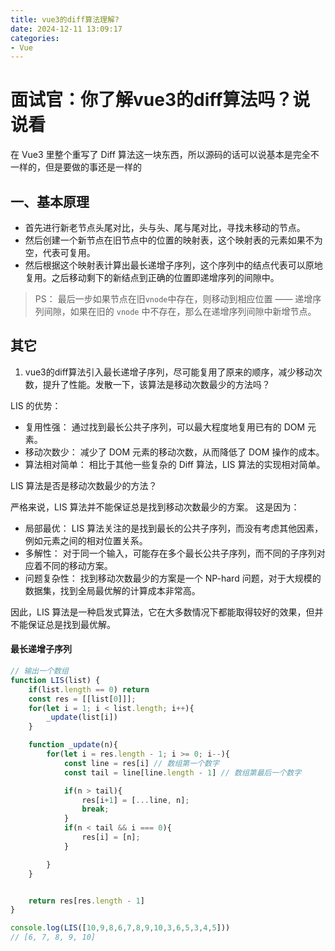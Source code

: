 ```yaml
---
title: vue3的diff算法理解?
date: 2024-12-11 13:09:17
categories: 
- Vue
---
```


# 面试官：你了解vue3的diff算法吗？说说看

在 Vue3 里整个重写了 Diff 算法这一块东西，所以源码的话可以说基本是完全不一样的，但是要做的事还是一样的


## 一、基本原理
- 首先进行新老节点头尾对比，头与头、尾与尾对比，寻找未移动的节点。
- 然后创建一个新节点在旧节点中的位置的映射表，这个映射表的元素如果不为空，代表可复用。
- 然后根据这个映射表计算出最长递增子序列，这个序列中的结点代表可以原地复用。之后移动剩下的新结点到正确的位置即递增序列的间隙中。

> PS： 最后一步如果节点在旧`vnode`中存在，则移动到相应位置 —— 递增序列间隙，如果在旧的 `vnode` 中不存在，那么在递增序列间隙中新增节点。




## 其它
1. vue3的diff算法引入最长递增子序列，尽可能复用了原来的顺序，减少移动次数，提升了性能。发散一下，该算法是移动次数最少的方法吗？

LIS 的优势：
- 复用性强： 通过找到最长公共子序列，可以最大程度地复用已有的 DOM 元素。
- 移动次数少： 减少了 DOM 元素的移动次数，从而降低了 DOM 操作的成本。
- 算法相对简单： 相比于其他一些复杂的 Diff 算法，LIS 算法的实现相对简单。

LIS 算法是否是移动次数最少的方法？

严格来说，LIS 算法并不能保证总是找到移动次数最少的方案。 这是因为：
- 局部最优： LIS 算法关注的是找到最长的公共子序列，而没有考虑其他因素，例如元素之间的相对位置关系。
- 多解性： 对于同一个输入，可能存在多个最长公共子序列，而不同的子序列对应着不同的移动方案。
- 问题复杂性： 找到移动次数最少的方案是一个 NP-hard 问题，对于大规模的数据集，找到全局最优解的计算成本非常高。

因此，LIS 算法是一种启发式算法，它在大多数情况下都能取得较好的效果，但并不能保证总是找到最优解。



#### 最长递增子序列
```js
// 输出一个数组
function LIS(list) {
    if(list.length == 0) return
    const res = [[list[0]]];
    for(let i = 1; i < list.length; i++){
        _update(list[i])
    }

    function _update(n){
        for(let i = res.length - 1; i >= 0; i--){
            const line = res[i] // 数组第一个数字
            const tail = line[line.length - 1] // 数组第最后一个数字

            if(n > tail){
                res[i+1] = [...line, n];
                break;
            }
            if(n < tail && i === 0){
                res[i] = [n]; 
            }

        }
    }


    return res[res.length - 1]
}

console.log(LIS([10,9,8,6,7,8,9,10,3,6,5,3,4,5]))
// [6, 7, 8, 9, 10]
```

